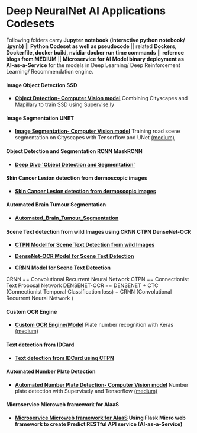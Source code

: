 # Deep NeuralNet AI Applications Codesets
Following folders carry **Jupyter notebook (interactive python notebook/ .ipynb)** || **Python Codeset as well as pseudocode** || related **Dockers, Dockerfile, docker build, nvidia-docker run time commands** ||  **refernce blogs from MEDIUM**  || **Microservice for AI Model binary deployment as AI-as-a-Service** for the models in Deep Learning/ Deep Reinforcement Learning/ Recommendation engine. 



#### Image Object Detection SSD
- **[Object Detection- Computer Vision model](ssd)** 
	Combining Cityscapes and Mapillary to train SSD using Supervise.ly 
	
	
#### Image Segmentation UNET 
- **[Image Segmentation- Computer Vision model](unet_training)** 
	Training road scene segmentation on Cityscapes with Tensorflow and UNet [(medium)](https://medium.com/p/1232314781a8)

#### Object Detection and Segmentation RCNN MaskRCNN 
- **[Deep Dive 'Object Detection and Segmentation'](https://github.com/DeepHiveMind/gateway_to_DeepReinforcementLearning_DeepNN/tree/master/Object_Detection_%26_Segmentation)** 


#### Skin Cancer Lesion detection from dermoscopic images
- **[Skin Cancer Lesion detection from dermoscopic images](https://github.com/DeepHiveMind/Medical-Healthcare-3D-Imaging-AI/tree/master/Skin_Cancer_Lesion_Segmentation_%26_Detection)**

#### Automated Brain Tumour Segmentation

- **[Automated_Brain_Tumour_Segmentation](https://github.com/DeepHiveMind/Medical-Healthcare-3D-Imaging-AI/tree/master/Automated_Brain_Tumour_Segmentation)**



#### Scene Text detection from wild Images using CRNN CTPN DenseNet-OCR
	
- **[CTPN Model for Scene Text Detection from wild Images](https://github.com/DeepHiveMind/Text_Detection_Images_IDCard_CTPN/tree/master/ctpn)**
	
- **[DenseNet-OCR Model for Scene Text Detection](https://github.com/DeepHiveMind/Text_Detection_Images_IDCard_CTPN/tree/master/densent_ocr)**
	
- **[CRNN Model for Scene Text Detection](https://github.com/DeepHiveMind/Text_Detection_Images_IDCard_CTPN/tree/master/CRNN)**

CRNN == Convolutional Recurrent Neural Network 
CTPN == Connectionist Text Proposal Network
DENSENET-OCR == DENSENET + CTC (Connectionist Temporal Classification loss) + CRNN (Convolutional Recurrent Neural Network )

#### Custom OCR Engine

- **[Custom OCR Engine/Model](anpr_ocr)** 
	Plate number recognition with Keras [(medium)](https://hackernoon.com/latest-deep-learning-ocr-with-keras-and-supervisely-in-15-minutes-34aecd630ed8)

	
#### Text detection from IDCard
- **[Text detection from IDCard using CTPN](https://github.com/DeepHiveMind/Text_Detection_Images_IDCard_CTPN)**

#### Automated Number Plate Detection  
- **[Automated Number Plate Detection- Computer Vision model](anpr)** 
	Number plate detection with Supervisely and Tensorflow [(medium)](https://medium.com/p/e84c74d4382c)


#### Microservice Microweb framework for AIaaS

- **[Microservice Microweb framework for AIaaS](flask_apps)  Using Flask Micro web framework to create Predict RESTful API service (AI-as-a-Service)**

	
